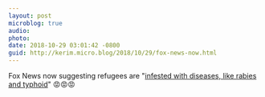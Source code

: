 ```yaml
---
layout: post
microblog: true
audio: 
photo: 
date: 2018-10-29 03:01:42 -0800
guid: http://kerim.micro.blog/2018/10/29/fox-news-now.html
---
```

Fox News now suggesting refugees are "[infested with diseases, like rabies and typhoid](https://crooksandliars.com/2018/10/it-time-boycott-all-fox-news-advertisers)"  😡😡😡
